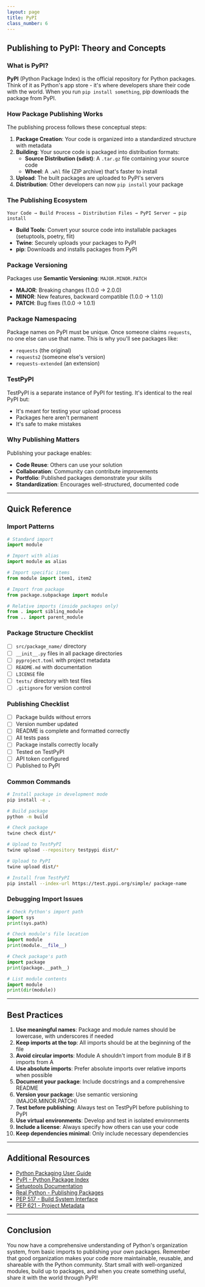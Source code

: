 ```yaml
---
layout: page
title: PyPI
class_number: 6
---
```



## Publishing to PyPI: Theory and Concepts

### What is PyPI?

**PyPI** (Python Package Index) is the official repository for Python packages. Think of it as Python's app store - it's where developers share their code with the world. When you run `pip install something`, pip downloads the package from PyPI.

### How Package Publishing Works

The publishing process follows these conceptual steps:

1. **Package Creation**: Your code is organized into a standardized structure with metadata
2. **Building**: Your source code is packaged into distribution formats:
   - **Source Distribution (sdist)**: A `.tar.gz` file containing your source code
   - **Wheel**: A `.whl` file (ZIP archive) that's faster to install
3. **Upload**: The built packages are uploaded to PyPI's servers
4. **Distribution**: Other developers can now `pip install` your package

### The Publishing Ecosystem

```
Your Code → Build Process → Distribution Files → PyPI Server → pip install
```

- **Build Tools**: Convert your source code into installable packages (setuptools, poetry, flit)
- **Twine**: Securely uploads your packages to PyPI
- **pip**: Downloads and installs packages from PyPI

### Package Versioning

Packages use **Semantic Versioning**: `MAJOR.MINOR.PATCH`
- **MAJOR**: Breaking changes (1.0.0 → 2.0.0)
- **MINOR**: New features, backward compatible (1.0.0 → 1.1.0)  
- **PATCH**: Bug fixes (1.0.0 → 1.0.1)

### Package Namespacing

Package names on PyPI must be unique. Once someone claims `requests`, no one else can use that name. This is why you'll see packages like:
- `requests` (the original)
- `requests2` (someone else's version)
- `requests-extended` (an extension)

### TestPyPI

TestPyPI is a separate instance of PyPI for testing. It's identical to the real PyPI but:
- It's meant for testing your upload process
- Packages here aren't permanent
- It's safe to make mistakes

### Why Publishing Matters

Publishing your package enables:
- **Code Reuse**: Others can use your solution
- **Collaboration**: Community can contribute improvements
- **Portfolio**: Published packages demonstrate your skills
- **Standardization**: Encourages well-structured, documented code

---

## Quick Reference

### Import Patterns
```python
# Standard import
import module

# Import with alias
import module as alias

# Import specific items
from module import item1, item2

# Import from package
from package.subpackage import module

# Relative imports (inside packages only)
from . import sibling_module
from .. import parent_module
```

### Package Structure Checklist
- [ ] `src/package_name/` directory
- [ ] `__init__.py` files in all package directories
- [ ] `pyproject.toml` with project metadata
- [ ] `README.md` with documentation
- [ ] `LICENSE` file
- [ ] `tests/` directory with test files
- [ ] `.gitignore` for version control

### Publishing Checklist
- [ ] Package builds without errors
- [ ] Version number updated
- [ ] README is complete and formatted correctly
- [ ] All tests pass
- [ ] Package installs correctly locally
- [ ] Tested on TestPyPI
- [ ] API token configured
- [ ] Published to PyPI

### Common Commands
```bash
# Install package in development mode
pip install -e .

# Build package
python -m build

# Check package
twine check dist/*

# Upload to TestPyPI
twine upload --repository testpypi dist/*

# Upload to PyPI
twine upload dist/*

# Install from TestPyPI
pip install --index-url https://test.pypi.org/simple/ package-name
```

### Debugging Import Issues
```python
# Check Python's import path
import sys
print(sys.path)

# Check module's file location
import module
print(module.__file__)

# Check package's path
import package
print(package.__path__)

# List module contents
import module
print(dir(module))
```

---

## Best Practices

1. **Use meaningful names**: Package and module names should be lowercase, with underscores if needed
2. **Keep imports at the top**: All imports should be at the beginning of the file
3. **Avoid circular imports**: Module A shouldn't import from module B if B imports from A
4. **Use absolute imports**: Prefer absolute imports over relative imports when possible
5. **Document your package**: Include docstrings and a comprehensive README
6. **Version your package**: Use semantic versioning (MAJOR.MINOR.PATCH)
7. **Test before publishing**: Always test on TestPyPI before publishing to PyPI
8. **Use virtual environments**: Develop and test in isolated environments
9. **Include a license**: Always specify how others can use your code
10. **Keep dependencies minimal**: Only include necessary dependencies

---

## Additional Resources

- [Python Packaging User Guide](https://packaging.python.org/)
- [PyPI - Python Package Index](https://pypi.org/)
- [Setuptools Documentation](https://setuptools.pypa.io/)
- [Real Python - Publishing Packages](https://realpython.com/pypi-publish-python-package/)
- [PEP 517 - Build System Interface](https://www.python.org/dev/peps/pep-0517/)
- [PEP 621 - Project Metadata](https://www.python.org/dev/peps/pep-0621/)

---

## Conclusion

You now have a comprehensive understanding of Python's organization system, from basic imports to publishing your own packages. Remember that good organization makes your code more maintainable, reusable, and shareable with the Python community. Start small with well-organized modules, build up to packages, and when you create something useful, share it with the world through PyPI!